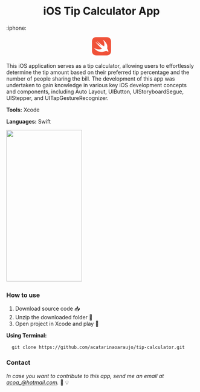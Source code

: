 
<h1 align="center">iOS Tip Calculator App</h1>  :iphone:
<p align="center">
<img src="https://github.com/devicons/devicon/blob/master/icons/swift/swift-original.svg" title="Swift" alt="Swift" width="52" height="52"/>
</p>

This iOS application serves as a tip calculator, allowing users to effortlessly determine the tip amount based on their preferred tip percentage and the number of people sharing the bill. The development of this app was undertaken to gain knowledge in various key iOS development concepts and components, including Auto Layout, UIButton, UIStoryboardSegue, UIStepper, and UITapGestureRecognizer.

<p><b>Tools:</b> Xcode</p>
<p><b>Languages:</b> Swift</p>

<img src="images/video.gif" width="200" height="400">


### How to use
1. Download source code :inbox_tray:
2. Unzip the downloaded folder :open_file_folder:
3. Open project in Xcode and play :calling:

**Using Terminal:**
```
  git clone https://github.com/acatarinaoaraujo/tip-calculator.git
  ```
 ### Contact
 <em> In case you want to contribute to this app, send me an email at acoa_@hotmail.com.</em> :postbox: :bulb:
